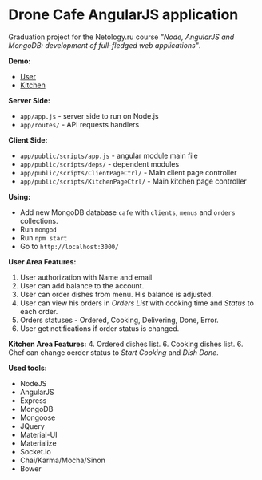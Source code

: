 # Drone Cafe AngularJS application

Graduation project for the Netology.ru course _"Node, AngularJS and MongoDB: development of full-fledged web applications"_.

**Demo:**
* [User](https://dron-cafe.herokuapp.com)
* [Kitchen](https://dron-cafe.herokuapp.com/kitchen)

**Server Side:**
* `app/app.js` - server side to run on Node.js  
* `app/routes/` - API requests handlers  

**Client Side:**
* `app/public/scripts/app.js` - angular module main file  
* `app/public/scripts/deps/` - dependent modules  
* `app/public/scripts/ClientPageCtrl/` - Main client page controller  
* `app/public/scripts/KitchenPageCtrl/` - Main kitchen page controller  

**Using:**
+ Add new MongoDB database `cafe` with `clients`, `menus` and `orders` collections.
+ Run `mongod`
+ Run `npm start`
+ Go to `http://localhost:3000/`

**User Area Features:**
1. User authorization with Name and email
2. User can add balance to the account.
2. User can order dishes from menu. His balance is adjusted.
3. User can view his orders in _Orders List_ with cooking time and _Status_ to each order.
3. Orders statuses - Ordered, Cooking, Delivering, Done, Error.
3. User get notifications if order status is changed.

**Kitchen Area Features:**
4. Ordered dishes list.
6. Cooking dishes list.
6. Chef can change oerder status to _Start Cooking_ and _Dish Done_.

**Used tools:**
+ NodeJS
+ AngularJS
+ Express
+ MongoDB
+ Mongoose
+ JQuery
+ Material-UI
+ Materialize
+ Socket.io
+ Chai/Karma/Mocha/Sinon
+ Bower
